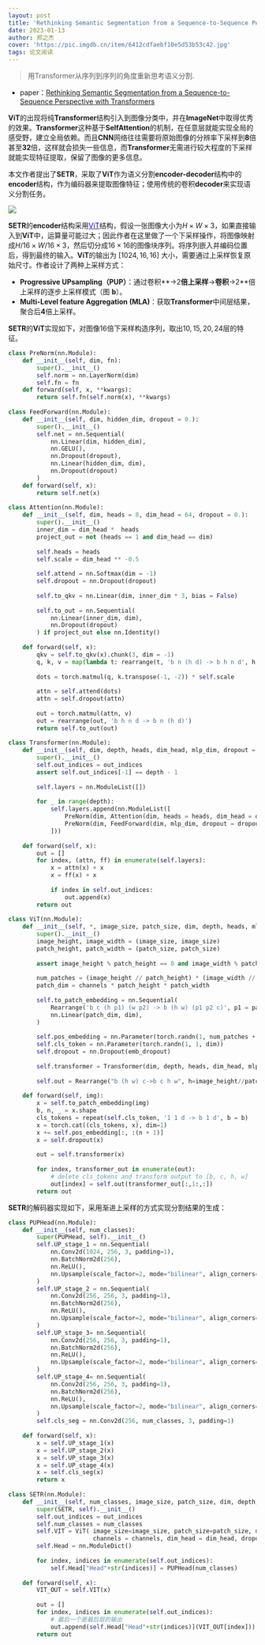 ```yaml
---
layout: post
title: 'Rethinking Semantic Segmentation from a Sequence-to-Sequence Perspective with Transformers'
date: 2023-01-13
author: 郑之杰
cover: 'https://pic.imgdb.cn/item/6412cdfaebf10e5d53b53c42.jpg'
tags: 论文阅读
---
```


> 用Transformer从序列到序列的角度重新思考语义分割.

- paper：[Rethinking Semantic Segmentation from a Sequence-to-Sequence Perspective with Transformers](https://arxiv.org/abs/2012.15840)

**ViT**的出现将纯**Transformer**结构引入到图像分类中，并在**ImageNet**中取得优秀的效果。**Transformer**这种基于**SelfAttention**的机制，在任意层就能实现全局的感受野，建立全局依赖。而且**CNN**网络往往需要将原始图像的分辨率下采样到**8**倍甚至**32**倍，这样就会损失一些信息，而**Transformer**无需进行较大程度的下采样就能实现特征提取，保留了图像的更多信息。

本文作者提出了**SETR**，采取了**ViT**作为语义分割**encoder-decoder**结构中的**encoder**结构，作为编码器来提取图像特征；使用传统的卷积**decoder**来实现语义分割任务。

![](https://pic.imgdb.cn/item/6412d409ebf10e5d53c73766.jpg)

**SETR**的**encoder**结构采用[<font color=Blue>ViT</font>](https://0809zheng.github.io/2020/12/30/vit.html)结构，假设一张图像大小为$H×W×3$，如果直接输入到**ViT**中，运算量可能过大；因此作者在这里做了一个下采样操作，将图像映射成$H/16×W/16×3$，然后切分成$16 \times 16$的图像块序列。将序列嵌入并编码位置后，得到最终的输入。**ViT**的输出为 $[1024, 16, 16]$ 大小，需要通过上采样恢复原始尺寸。作者设计了两种上采样方式：
- **Progressive UPsampling（PUP）**：通过卷积**->2**倍上采样**->**卷积**->2**倍上采样的逐步上采样模式（图 **b**）。
- **Multi-Level feature Aggregation (MLA)**：获取**Transformer**中间层结果，聚合后**4**倍上采样。

**SETR**的**ViT**实现如下，对图像$16$倍下采样构造序列，取出$10,15,20,24$层的特征。

```python
class PreNorm(nn.Module):
    def __init__(self, dim, fn):
        super().__init__()
        self.norm = nn.LayerNorm(dim)
        self.fn = fn
    def forward(self, x, **kwargs):
        return self.fn(self.norm(x), **kwargs)
 
class FeedForward(nn.Module):
    def __init__(self, dim, hidden_dim, dropout = 0.):
        super().__init__()
        self.net = nn.Sequential(
            nn.Linear(dim, hidden_dim),
            nn.GELU(),
            nn.Dropout(dropout),
            nn.Linear(hidden_dim, dim),
            nn.Dropout(dropout)
        )
    def forward(self, x):
        return self.net(x)
 
class Attention(nn.Module):
    def __init__(self, dim, heads = 8, dim_head = 64, dropout = 0.):
        super().__init__()
        inner_dim = dim_head *  heads
        project_out = not (heads == 1 and dim_head == dim)
 
        self.heads = heads
        self.scale = dim_head ** -0.5
 
        self.attend = nn.Softmax(dim = -1)
        self.dropout = nn.Dropout(dropout)
 
        self.to_qkv = nn.Linear(dim, inner_dim * 3, bias = False)
 
        self.to_out = nn.Sequential(
            nn.Linear(inner_dim, dim),
            nn.Dropout(dropout)
        ) if project_out else nn.Identity()
 
    def forward(self, x):
        qkv = self.to_qkv(x).chunk(3, dim = -1)
        q, k, v = map(lambda t: rearrange(t, 'b n (h d) -> b h n d', h = self.heads), qkv)
 
        dots = torch.matmul(q, k.transpose(-1, -2)) * self.scale
 
        attn = self.attend(dots)
        attn = self.dropout(attn)
 
        out = torch.matmul(attn, v)
        out = rearrange(out, 'b h n d -> b n (h d)')
        return self.to_out(out)
 
class Transformer(nn.Module):
    def __init__(self, dim, depth, heads, dim_head, mlp_dim, dropout = 0., out_indices = (9, 14, 19, 23)):
        super().__init__()
        self.out_indices = out_indices
        assert self.out_indices[-1] == depth - 1
 
        self.layers = nn.ModuleList([])
        
        for _ in range(depth):
            self.layers.append(nn.ModuleList([
                PreNorm(dim, Attention(dim, heads = heads, dim_head = dim_head, dropout = dropout)),
                PreNorm(dim, FeedForward(dim, mlp_dim, dropout = dropout))
            ]))
 
    def forward(self, x):
        out = []
        for index, (attn, ff) in enumerate(self.layers):
            x = attn(x) + x
            x = ff(x) + x
 
            if index in self.out_indices:
                out.append(x)
        return out
 
class ViT(nn.Module):
    def __init__(self, *, image_size, patch_size, dim, depth, heads, mlp_dim, channels = 3, dim_head = 64, dropout = 0., emb_dropout = 0., out_indices = (9, 14, 19, 23)):
        super().__init__()
        image_height, image_width = (image_size, image_size)
        patch_height, patch_width = (patch_size, patch_size)
 
        assert image_height % patch_height == 0 and image_width % patch_width == 0, 'Image dimensions must be divisible by the patch size.'
 
        num_patches = (image_height // patch_height) * (image_width // patch_width)
        patch_dim = channels * patch_height * patch_width
 
        self.to_patch_embedding = nn.Sequential(
            Rearrange('b c (h p1) (w p2) -> b (h w) (p1 p2 c)', p1 = patch_height, p2 = patch_width),
            nn.Linear(patch_dim, dim),
        )
 
        self.pos_embedding = nn.Parameter(torch.randn(1, num_patches + 1, dim))
        self.cls_token = nn.Parameter(torch.randn(1, 1, dim))
        self.dropout = nn.Dropout(emb_dropout)
 
        self.transformer = Transformer(dim, depth, heads, dim_head, mlp_dim, dropout, out_indices=out_indices)
 
        self.out = Rearrange("b (h w) c->b c h w", h=image_height//patch_height, w=image_width//patch_width)
 
    def forward(self, img):
        x = self.to_patch_embedding(img)
        b, n, _ = x.shape
        cls_tokens = repeat(self.cls_token, '1 1 d -> b 1 d', b = b)
        x = torch.cat((cls_tokens, x), dim=1)
        x += self.pos_embedding[:, :(n + 1)]
        x = self.dropout(x)
 
        out = self.transformer(x)
 
        for index, transformer_out in enumerate(out):
            # delete cls_tokens and transform output to [b, c, h, w]
            out[index] = self.out(transformer_out[:,1:,:])
        return out
```

**SETR**的解码器实现如下，采用渐进上采样的方式实现分割结果的生成：

```python
class PUPHead(nn.Module):
    def __init__(self, num_classes):
        super(PUPHead, self).__init__()
        self.UP_stage_1 = nn.Sequential(
            nn.Conv2d(1024, 256, 3, padding=1),
            nn.BatchNorm2d(256),
            nn.ReLU(),
            nn.Upsample(scale_factor=2, mode="bilinear", align_corners=True)
        )        
        self.UP_stage_2 = nn.Sequential(
            nn.Conv2d(256, 256, 3, padding=1),
            nn.BatchNorm2d(256),
            nn.ReLU(),
            nn.Upsample(scale_factor=2, mode="bilinear", align_corners=True)
        )        
        self.UP_stage_3= nn.Sequential(
            nn.Conv2d(256, 256, 3, padding=1),
            nn.BatchNorm2d(256),
            nn.ReLU(),
            nn.Upsample(scale_factor=2, mode="bilinear", align_corners=True)
        )        
        self.UP_stage_4= nn.Sequential(
            nn.Conv2d(256, 256, 3, padding=1),
            nn.BatchNorm2d(256),
            nn.ReLU(),
            nn.Upsample(scale_factor=2, mode="bilinear", align_corners=True)
        )
        self.cls_seg = nn.Conv2d(256, num_classes, 3, padding=1)
 
    def forward(self, x):
        x = self.UP_stage_1(x)
        x = self.UP_stage_2(x)
        x = self.UP_stage_3(x)
        x = self.UP_stage_4(x)
        x = self.cls_seg(x)
        return x
 
class SETR(nn.Module):
    def __init__(self, num_classes, image_size, patch_size, dim, depth, heads, mlp_dim, channels = 3, dim_head = 64, dropout = 0., emb_dropout = 0., out_indices = (9, 14, 19, 23)):
        super(SETR, self).__init__()
        self.out_indices = out_indices
        self.num_classes = num_classes
        self.VIT = ViT( image_size=image_size, patch_size=patch_size, dim=dim, depth=depth, heads=heads, mlp_dim=mlp_dim, 
                        channels = channels, dim_head = dim_head, dropout = dropout, emb_dropout = emb_dropout, out_indices = out_indices)
        self.Head = nn.ModuleDict()
 
        for index, indices in enumerate(self.out_indices):
            self.Head["Head"+str(indices)] = PUPHead(num_classes)
        
    def forward(self, x):
        VIT_OUT = self.VIT(x)
 
        out = []
        for index, indices in enumerate(self.out_indices):
            # 最后一个是最后层的输出
            out.append(self.Head["Head"+str(indices)](VIT_OUT[index]))
        return out
```